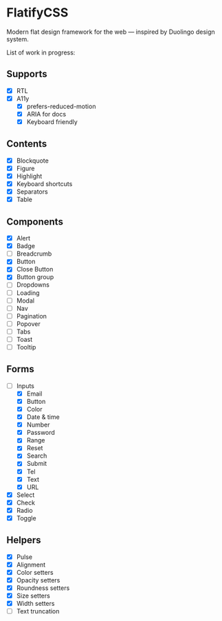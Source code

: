# FlatifyCSS

Modern flat design framework for the web — inspired by Duolingo design system.

List of work in progress:

## Supports

-   [x] RTL
-   [x] A11y
    -   [x] prefers-reduced-motion
    -   [x] ARIA for docs
    -   [x] Keyboard friendly

## Contents

-   [x] Blockquote
-   [x] Figure
-   [x] Highlight
-   [x] Keyboard shortcuts
-   [x] Separators
-   [x] Table

## Components

-   [x] Alert
-   [x] Badge
-   [ ] Breadcrumb
-   [x] Button
-   [x] Close Button
-   [x] Button group
-   [ ] Dropdowns
-   [ ] Loading
-   [ ] Modal
-   [ ] Nav
-   [ ] Pagination
-   [ ] Popover
-   [ ] Tabs
-   [ ] Toast
-   [ ] Tooltip

## Forms

-   [ ] Inputs
    -   [x] Email
    -   [x] Button
    -   [x] Color
    -   [x] Date & time
    -   [x] Number
    -   [x] Password
    -   [x] Range
    -   [x] Reset
    -   [x] Search
    -   [x] Submit
    -   [x] Tel
    -   [x] Text
    -   [x] URL
-   [x] Select
-   [x] Check
-   [x] Radio
-   [x] Toggle

## Helpers

-   [x] Pulse
-   [x] Alignment
-   [x] Color setters
-   [x] Opacity setters
-   [x] Roundness setters
-   [x] Size setters
-   [x] Width setters
-   [ ] Text truncation
